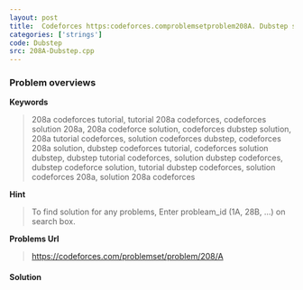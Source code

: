 ```yaml
---
layout: post
title:  Codeforces https:codeforces.comproblemsetproblem208A. Dubstep solution
categories: ['strings']
code: Dubstep
src: 208A-Dubstep.cpp
---
```

### **Problem overviews**

**Keywords**
> 208a codeforces tutorial, tutorial 208a codeforces, codeforces solution 208a, 208a codeforce solution, codeforces dubstep solution, 208a tutorial codeforces, solution codeforces dubstep, codeforces 208a solution, dubstep codeforces tutorial, codeforces solution dubstep, dubstep tutorial codeforces, solution dubstep codeforces, dubstep codeforce solution, tutorial dubstep codeforces, solution codeforces 208a, solution 208a codeforces

**Hint**
> To find solution for any problems, Enter probleam_id (1A, 28B, ...) on search box. 

**Problems Url**
> https://codeforces.com/problemset/problem/208/A

#### **Solution**



